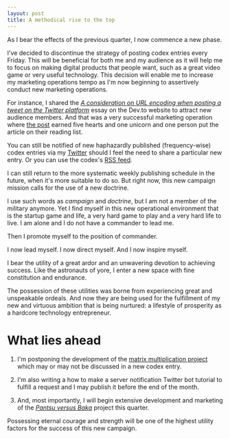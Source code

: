 ```yaml
---
layout: post
title: A methodical rise to the top
---
```


As I bear the effects of the previous quarter, I now commence a new phase.

I've decided to discontinue the strategy of posting codex entries every Friday. This will be beneficial for both me and my audience as it will help me to focus on making digital products that people want, such as a great video game or very useful technology. This decision will enable me to increase my marketing operations tempo as I'm now beginning to assertively conduct new marketing operations.

For instance, I shared the [*A consideration on URL encoding when posting a tweet on the Twitter platform*](/a-consideration-on-url-encoding-when-posting-a-tweet-on-the-twitter-platform/) essay on the Dev.to website to attract new audience members. And that was a very successful marketing operation where [the post](https://dev.to/webdva/a-consideration-on-url-encoding-when-posting-a-tweet-on-the-twitter-platform-3f3o) earned five hearts and one unicorn and one person put the article on their reading list.

You can still be notified of new haphazardly published (frequency-wise) codex entries via my [Twitter](https://www.twitter.com/webDva) should I feel the need to share a particular new entry. Or you can use the codex's [RSS feed](/feed.xml).

I can still return to the more systematic weekly publishing schedule in the future, when it's more suitable to do so. But right now, this new campaign mission calls for the use of a new doctrine.

I use such words as *campaign* and *doctrine*, but I am not a member of the military anymore. Yet I find myself in this new operational environment that is the startup game and life, a very hard game to play and a very hard life to live. I am alone and I do not have a commander to lead me.

Then I promote myself to the position of commander.

I now lead myself. I now direct myself. And I now inspire myself.

I bear the utility of a great ardor and an unwavering devotion to achieving success. Like the astronauts of yore, I enter a new space with fine constitution and endurance.

The possession of these utilities was borne from experiencing great and unspeakable ordeals. And now they are being used for the fulfillment of my new and virtuous ambition that is being nurtured: a lifestyle of prosperity as a hardcore technology entrepreneur.

# What lies ahead

1. I'm postponing the development of the [matrix multiplication project](https://github.com/webDva/matrixmul) which may or may not be discussed in a new codex entry.

2. I'm also writing a how to make a server notification Twitter bot tutorial to fulfill a request and I may publish it before the end of the month.

3. And, most importantly, I will begin extensive development and marketing of the [*Pantsu versus Baka*](https://webdva.itch.io/pantsu-versus-baka) project this quarter.

Possessing eternal courage and strength will be one of the highest utility factors for the success of this new campaign.